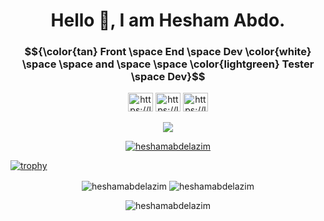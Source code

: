 <h1 align="center"> Hello 👋, I am Hesham Abdo.</h1>
<h3 align="center">$${\color{tan} Front \space End \space Dev \color{white} \space \space and \space 
 \space \color{lightgreen} Tester \space Dev}$$ </h3>

<p align="center" >
<a href="https://linkedin.com/in/hesham-abdelazim-kamel/" target="_blank"><img src="https://raw.githubusercontent.com/rahuldkjain/github-profile-readme-generator/master/src/images/icons/Social/linked-in-alt.svg" alt="https://linkedin.com/in/hesham-abdelazim-kamel" height="30" width="40" /></a>
 <a href="https://wa.me/+201212005626" target="_blank"><img src="https://raw.githubusercontent.com/rahuldkjain/github-profile-readme-generator/master/src/images/icons/Social/whatsapp.svg" alt="https://linkedin.com/in/hesham-abdelazim-kamel" height="30" width="40" /></a>
  <a href="mailto:heshamabdelazim3@gmail.com" target="_blank"><img src="https://raw.githubusercontent.com/rahuldkjain/github-profile-readme-generator/master/src/images/icons/Social/mail.svg" alt="https://linkedin.com/in/hesham-abdelazim-kamel" height="30" width="40" /></a>
</p>


<p align="center">
  <a>
    <img src="https://skillicons.dev/icons?i=java,javascript,typescript,react,next,redux,css,tailwind,bootstrap,sass,postman,selenium" />
  </a>
</p>

<p align="center"> <a href="https://github.com/ryo-ma/github-profile-trophy"><img src="https://github-profile-trophy.vercel.app/?username=heshamabdelazim" alt="heshamabdelazim" /></a> </p>

[![trophy](https://github-profile-trophy.vercel.app/?username=heshamabdelazim&theme=onedark)](https://github.com/ryo-ma/github-profile-trophy)

<p align="center">
 <img align="center" src="https://github-readme-stats.vercel.app/api/top-langs?username=heshamabdelazim&show_icons=true&locale=en&layout=compact" alt="heshamabdelazim" />
<img align="center" src="https://github-readme-stats.vercel.app/api?username=heshamabdelazim&show_icons=true&locale=en" alt="heshamabdelazim" />
</p>
<p align="center"><img src="https://github-readme-streak-stats.herokuapp.com/?user=heshamabdelazim&" alt="heshamabdelazim" /></p>

<!--
**heshamabdelazim/heshamabdelazim** is a ✨ _special_ ✨ repository because its `README.md` (this file) appears on your GitHub profile.

Here are some ideas to get you started:

- 🔭 I’m currently working on ...
- 🌱 I’m currently learning ...
- 👯 I’m looking to collaborate on ...
- 🤔 I’m looking for help with ...
- 💬 Ask me about ...
- 📫 How to reach me: ...
- 😄 Pronouns: ...
- ⚡ Fun fact: ...
-->
